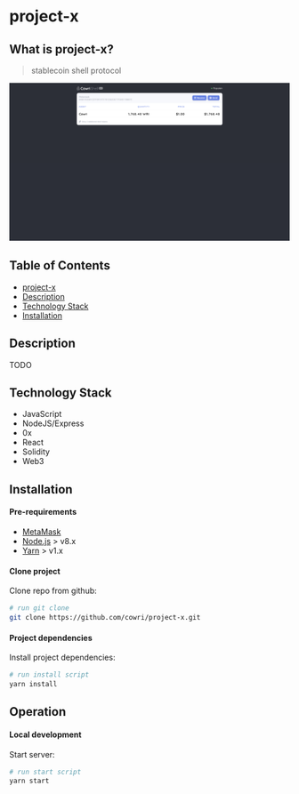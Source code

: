 # project-x
## What is project-x?
 > stablecoin shell protocol
 
 ![project-x Demo](./project-x.png "project-x demo png")
 
## Table of Contents

* [project-x](#project-x)
* [Description](#description)
* [Technology Stack](#technology-stack)
* [Installation](#installation)

## Description 

TODO

## Technology Stack

 * JavaScript
 * NodeJS/Express
 * 0x
 * React
 * Solidity
 * Web3

## Installation

#### Pre-requirements

- [MetaMask](https://chrome.google.com/webstore/detail/metamask/nkbihfbeogaeaoehlefnkodbefgpgknn "MetaMask Chrome Extension]")
- [Node.js](https://nodejs.org/en/download/) > v8.x
- [Yarn](https://yarnpkg.com/en/) > v1.x

#### Clone project
Clone repo from github:
```sh
# run git clone
git clone https://github.com/cowri/project-x.git
```

#### Project dependencies

Install project dependencies:
```sh
# run install script
yarn install
```

## Operation

#### Local development

Start server:
```sh
# run start script
yarn start
```
